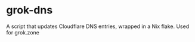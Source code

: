 # grok-dns
A script that updates Cloudflare DNS entries, wrapped in a Nix flake. Used for grok.zone
